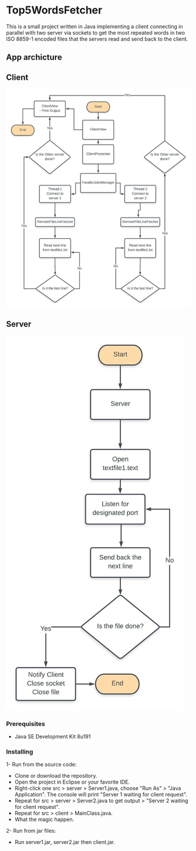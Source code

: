 # Top5WordsFetcher

This is a small project written in Java implementing a client connecting in parallel with two server via sockets to get the most repeated words in two ISO 8859-1 encoded files that the servers read and send back to the client. 


## App archicture
## Client
![Alt text](client.jpeg)

## Server
![Alt text](server.jpeg)

### Prerequisites

- Java SE Development Kit 8u191


### Installing

1- Run from the source code:
 - Clone or download the repository.
 - Open the project in Eclipse or your favorite IDE.
 - Right-click one src > server > Server1.java, choose "Run As" > "Java Application". The console will print "Server 1 waiting for client request".
 - Repeat for src > server > Server2.java to get output > "Server 2 waiting for client request".
 - Repeat for src > client > MainClass.java.
 - What the magic happen.
 
 2- Run from jar files:
  - Run server1.jar, server2.jar then client.jar.
